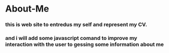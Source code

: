 # About-Me
### this is web site to entredus my self and represent my CV.
### and i will add some javascript comand to improve my interaction with the user to gessing some information about me 